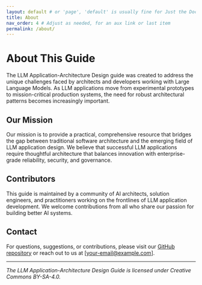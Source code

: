 ```yaml
---
layout: default # or 'page', 'default' is usually fine for Just the Docs
title: About
nav_order: 4 # Adjust as needed, for an aux link or last item
permalink: /about/
---
```


# About This Guide

The LLM Application-Architecture Design guide was created to address the unique challenges faced by architects and developers working with Large Language Models. As LLM applications move from experimental prototypes to mission-critical production systems, the need for robust architectural patterns becomes increasingly important.

## Our Mission

Our mission is to provide a practical, comprehensive resource that bridges the gap between traditional software architecture and the emerging field of LLM application design. We believe that successful LLM applications require thoughtful architecture that balances innovation with enterprise-grade reliability, security, and governance.

## Contributors

This guide is maintained by a community of AI architects, solution engineers, and practitioners working on the frontlines of LLM application development. We welcome contributions from all who share our passion for building better AI systems.

## Contact

For questions, suggestions, or contributions, please visit our [GitHub repository](https://github.com/memari-majid/LLM-App-Desing) or reach out to us at [your-email@example.com].

---

*The LLM Application-Architecture Design Guide is licensed under Creative Commons BY-SA-4.0.* 